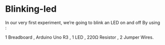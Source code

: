 # Blinking-led
In our very first experiment, we’re going to blink an LED on and off 
By using :

1 Breadboard ,
Arduino Uno R3 ,
1 LED , 
220Ω Resistor ,
2 Jumper Wires.

